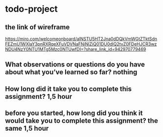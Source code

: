 # todo-project
## the link of wireframe

https://miro.com/welcomeonboard/alNSTU5HT2Jna0dDQkVmWGtZTktSdnFEZmU1WXlaY3pnRXRqeXFuVDVNaFNiNlZiQ01DU0dlQ2tyZ0FDeHJCR3wzNDU4NzY0NTU1MTg5Mzc0NTUwfDI=?share_link_id=942970779469

## What observations or questions do you have about what you’ve learned so far? nothing

## How long did it take you to complete this assignment? 1,5 hour 
## before you started, how long did you think it would take you to complete this assignment? the same  1,5 hour 